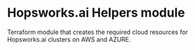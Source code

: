 # Hopsworks.ai Helpers module

Terraform module that creates the required cloud resources for Hopsworks.ai clusters on AWS and AZURE.